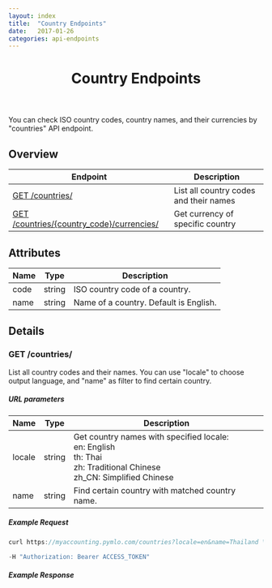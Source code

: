 ```yaml
---
layout: index
title:  "Country Endpoints"
date:   2017-01-26
categories: api-endpoints
---
```


<header>
<h1>Country Endpoints</h1>
</header>

You can check ISO country codes, country names, and their currencies by "countries" API endpoint. 

## Overview
| Endpoint                                                                          |  Description  |
| -------------                                                                     | -----         |
| [GET /countries/](#get-countries)                                                 | List all country codes and their names  |
| [GET /countries/{country_code}/currencies/](#get-countriescountry_codecurrencies) | Get currency of specific country        |

## Attributes
| Name                          | Type          | Description                                   |
| -------------                     | -----         | -----                                         |
| code                              | string        | ISO country code of a country.                |
| name                              | string        | Name of a country. Default is English.        |

## Details
### GET /countries/
List all country codes and their names. You can use "locale" to choose output language, and "name" as filter to find certain country.

##### URL parameters
| Name                              | Type          | Description                                     |
| -------------                     | -----         | -----                                           |
| locale                            | string        | Get country names with specified locale: <br /> en: English<br /> th: Thai<br /> zh: Traditional Chinese<br /> zh_CN: Simplified Chinese             |
| name                              | string        | Find certain country with matched country name. |

##### Example Request
```JavaScript
curl https://myaccounting.pymlo.com/countries?locale=en&name=Thailand \

-H "Authorization: Bearer ACCESS_TOKEN"
```

##### Example Response

